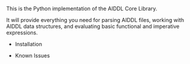 This is the Python implementation of the AIDDL Core Library.

It will provide everything you need for parsing AIDDL files, working with AIDDL
data structures, and evaluating basic functional and imperative expressions.

* Installation


  
* Known Issues
